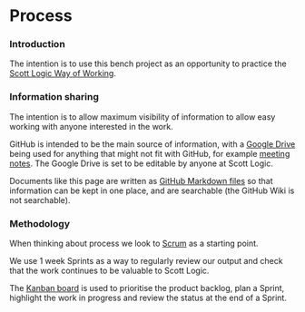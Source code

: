 # Process

### Introduction

The intention is to use this bench project as an opportunity to practice the [Scott Logic Way of Working](https://docs.google.com/document/d/1fayal88Yw_pomILOASbtkXKBU5jn0dWqgdt_66QEGgk/edit#).

### Information sharing

The intention is to allow maximum visibility of information to allow easy working with anyone interested in the work.

GitHub is intended to be the main source of information, with a [Google Drive](https://drive.google.com/drive/u/0/folders/1i53MXJarc_LQ2-eZptTCA1cNB-CLBf_b) being used for anything that might not fit with GitHub, for example [meeting notes](https://drive.google.com/drive/u/0/folders/1w9qL2Z3M5nyz35MHKUfA-PyUWJieK404).  The Google Drive is set to be editable by anyone at Scott Logic.

Documents like this page are written as [GitHub Markdown files](https://guides.github.com/features/mastering-markdown/) so that information can be kept in one place, and are searchable (the GitHub Wiki is not searchable).

### Methodology

When thinking about process we look to [Scrum](https://www.scrumguides.org/docs/scrumguide/v2017/2017-Scrum-Guide-US.pdf#zoom=100) as a starting point.

We use 1 week Sprints as a way to regularly review our output and check that the work continues to be valuable to Scott Logic.

The [Kanban board](https://github.com/ScottLogic/natwest-reconciliation/projects/1) is used to prioritise the product backlog, plan a Sprint, highlight the work in progress and review the status at the end of a Sprint.
